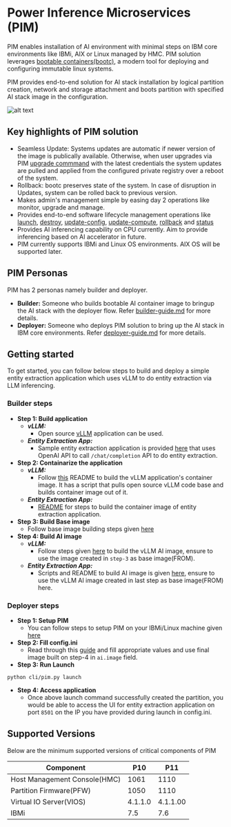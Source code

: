 # Power Inference Microservices (PIM)

PIM enables installation of AI environment with minimal steps on IBM core environments like IBMi, AIX or Linux managed by HMC. PIM solution leverages [bootable containers(bootc)](https://docs.fedoraproject.org/en-US/bootc/), a modern tool for deploying and configuring immutable linux systems.

PIM provides end-to-end solution for AI stack installation by logical partition creation, network and storage attachment and boots partition with specified AI stack image in the configuration.

![alt text](docs/architecture.png)

## Key highlights of PIM solution
- Seamless Update: Systems updates are automatic if newer version of the image is publically available. Otherwise, when user upgrades via PIM [upgrade commmand](docs/deployer-guide.md#upgrade) with the latest credentials the system updates are pulled and applied from the configured private registry over a reboot of the system.
- Rollback: bootc preserves state of the system. In case of disruption in Updates, system can be rolled back to previous version.
- Makes admin's management simple by easing day 2 operations like monitor, upgrade and manage.
- Provides end-to-end software lifecycle management operations like [launch](docs/deployer-guide.md#launch), [destroy](docs/deployer-guide.md#destroy), [update-config](docs/deployer-guide.md#update-config), [update-compute](docs/deployer-guide.md#update-config), [rollback](docs/deployer-guide.md#rollback) and [status](docs/deployer-guide.md#status)
- Provides AI inferencing capability on CPU currently. Aim to provide inferencing based on AI accelerator in future.
- PIM currently supports IBMi and Linux OS environments. AIX OS will be supported later.

## PIM Personas
PIM has 2 personas namely builder and deployer.
- **Builder:** Someone who builds bootable AI container image to bringup the AI stack with the deployer flow. Refer [builder-guide.md](docs/builder-guide.md) for more details.
- **Deployer:** Someone who deploys PIM solution to bring up the AI stack in IBM core environments. Refer [deployer-guide.md](docs/deployer-guide.md) for more details.

## Getting started
To get started, you can follow below steps to build and deploy a simple entity extraction application which uses vLLM to do entity extraction via LLM inferencing.
### Builder steps
- **Step 1: Build application**
    - ***vLLM:***
        - Open source [vLLM](https://github.com/vllm-project/vllm) application can be used.
    - ***Entity Extraction App:***
        - Sample entity extraction application is provided [here](examples/simple-entity-extraction/app/entity.py) that uses OpenAI API to call `/chat/completion` API to do entity extraction.
- **Step 2: Containarize the application**
    - ***vLLM:***
        - Follow [this](examples/vllm/app/README.md) README to build the vLLM application's container image. It has a script that pulls open source vLLM code base and builds container image out of it.
    - ***Entity Extraction App:***
        - [README](examples/simple-entity-extraction/app/README.md) for steps to build the container image of entity extraction application.
- **Step 3: Build Base image**
    - Follow base image building steps given [here](base-image/README.md)
- **Step 4: Build AI image**
    - ***vLLM:***
        - Follow steps given [here](examples/vllm/README.md) to build the vLLM AI image, ensure to use the image created in `step-3` as base image(FROM).
    - ***Entity Extraction App:***
        - Scripts and README to build AI image is given [here](examples/simple-entity-extraction/README.md), ensure to use the vLLM AI image created in last step as base image(FROM) here.
### Deployer steps
- **Step 1: Setup PIM**
    - You can follow steps to setup PIM on your IBMi/Linux machine given [here](docs/deployer-guide.md#installation)
- **Step 2: Fill config.ini**
    - Read through this [guide](docs/configuration-guide.md) and fill appropriate values and use final image built on step-4 in `ai.image` field.
- **Step 3: Run Launch**
```shell
python cli/pim.py launch
```
- **Step 4: Access application**
    - Once above launch command successfully created the partition, you would be able to access the UI for entity extraction application on port `8501` on the IP you have provided during launch in config.ini.

## Supported Versions
Below are the minimum supported versions of critical components of PIM

| Component                                    |           P10           |             P11           |
| -------------------------------------------- | ----------------------- | ------------------------- |
| Host Management Console(HMC)                 | 1061                    | 1110                      |
| Partition Firmware(PFW)                      | 1050                    | 1110                      |
| Virtual IO Server(VIOS)                      | 4.1.1.0                 | 4.1.1.00                  |
| IBMi                                         | 7.5                     | 7.6                       |
